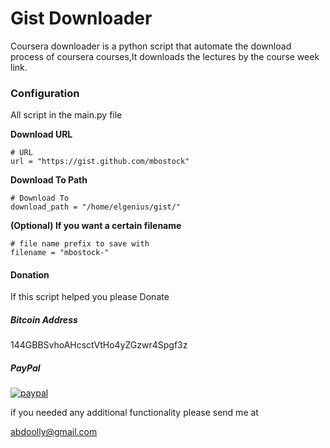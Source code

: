 Gist Downloader
===============

Coursera downloader is a python script that automate the download process of coursera courses,It downloads the lectures by the course week link.

### Configuration

All script in the main.py file

**Download URL**

    # URL
    url = "https://gist.github.com/mbostock"

**Download To Path**

    # Download To
    download_path = "/home/elgenius/gist/"

**(Optional) If you want a certain filename**

    # file name prefix to save with
    filename = "mbostock-"

#### Donation

If this script helped you please Donate

##### Bitcoin Address

144GBBSvhoAHcsctVtHo4yZGzwr4Spgf3z

##### PayPal

[![paypal](https://www.paypal.com/en_US/i/btn/btn_donate_LG.gif)](https://www.paypal.com/cgi-bin/webscr?cmd=_s-xclick&hosted_button_id=QG9BYG3TFTHF4)

if you needed any additional functionality please send me at

abdoolly@gmail.com